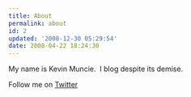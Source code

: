 ```yaml
---
title: About
permalink: about
id: 2
updated: '2008-12-30 05:29:54'
date: 2008-04-22 18:24:30
---
```


My name is Kevin Muncie.  I blog despite its demise.

Follow me on [Twitter](https://twitter.com/kmuncie)
